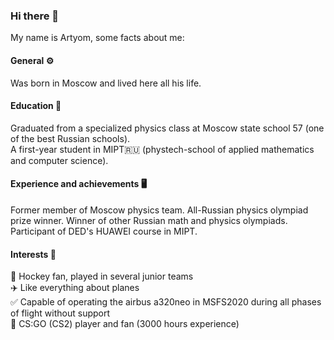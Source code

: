 ### Hi there 👋
My name is Artyom, some facts about me:  

#### General ⚙️
Was born in Moscow and lived here all his life.  
#### Education 📖
Graduated from a specialized physics class at Moscow state school 57 (one of the best Russian schools).  
A first-year student in MIPT🇷🇺 (phystech-school of applied mathematics and computer science). 
#### Experience and achievements 🖥️
Former member of Moscow physics team. All-Russian physics olympiad prize winner. Winner of other Russian math and physics olympiads.  
Participant of DED's HUAWEI course in MIPT.  
#### Interests 💬
🏒 Hockey fan, played in several junior teams  
✈️ Like everything about planes  
✅ Сapable of operating the airbus a320neo in MSFS2020 during all phases of flight without support  
🔫 CS:GO (CS2) player and fan (3000 hours experience)

